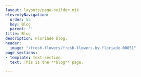 ```yaml
---
layout: layouts/page-builder.njk
eleventyNavigation:
  order: 55
  key: Blog
  parent: ''
title: Blog
description: Floriade blog.
header:
  image: "/fresh-flowers/fresh-flowers-by-floriade-00051"
page_sections:
- template: text-section
  text: This is the **blog** page.

---
```

